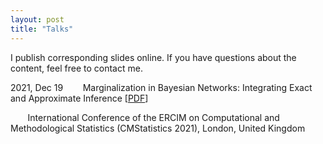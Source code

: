 ```yaml
---
layout: post
title: "Talks"
---
```


I publish corresponding slides online. If you have questions about the content, feel free to contact me.

2021, Dec 19 &nbsp;&nbsp;&nbsp;&nbsp;&nbsp;&nbsp; Marginalization in Bayesian Networks: Integrating Exact and Approximate Inference [[PDF](https://nbviewer.org/github/fritzbayer/fritzbayer.github.io/blob/master/presentation_04_CMS2021.pdf)] 

&nbsp;&nbsp;&nbsp;&nbsp;&nbsp;&nbsp; International Conference of the ERCIM on Computational and Methodological Statistics (CMStatistics 2021), London, United Kingdom
